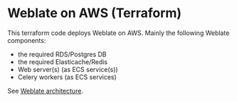 # Weblate on AWS (Terraform)

This terraform code deploys Weblate on AWS. Mainly the following Weblate components:
 - the required RDS/Postgres DB
 - the required Elasticache/Redis
 - Web server(s)  (as ECS service(s))
 - Celery workers (as ECS services)

See [Weblate architecture](https://docs.weblate.org/en/latest/admin/install.html#architecture-overview).

